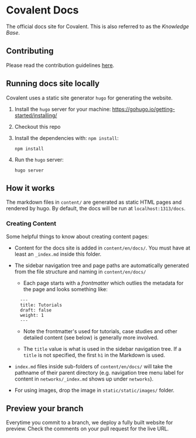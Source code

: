 # Covalent Docs

The official docs site for Covalent. This is also referred to as the *Knowledge Base*.


## Contributing

Please read the contribution guidelines [here](CONTRIBUTING.md).

## Running docs site locally
Covalent uses a static site generator `hugo` for generating the website.

1. Install the `hugo` server for your machine: https://gohugo.io/getting-started/installing/

2. Checkout this repo

3. Install the dependencies with: `npm install`:
   ```
   npm install 
   ```

4. Run the `hugo` server:
   ```
   hugo server
   ``` 


## How it works

The markdown files in `content/` are generated as static HTML pages and rendered by hugo. By default, the docs will be run at `localhost:1313/docs`. 

### Creating Content

Some helpful things to know about creating content pages:

- Content for the docs site is added in `content/en/docs/`. You must have at least an `_index.md` inside this folder.
- The sidebar navigation tree and page paths are automatically generated from the file structure and naming in `content/en/docs/`
    - Each page starts with a *frontmatter* which outlies the metadata for the page and looks something like:
    ```
      ---
      title: Tutorials
      draft: false
      weight: 1
      ---
   ```

   - Note the frontmatter's used for tutorials, case studies and other detailed content (see below) is generally more involved.

   - The `title` value is what is used in the sidebar navigation tree. If a `title` is not specified, the first `h1` in the Markdown is used. 

- `index.md` files inside sub-folders of `content/en/docs/` will take the pathname of their parent directory (e.g. navigation tree menu label for content in `networks/_index.md` shows up under `networks`).


- For using images, drop the image in  `static/static/images/` folder.


## Preview your branch

Everytime you commit to a branch, we deploy a fully built website for preview. Check the comments on your pull request for the live URL.

